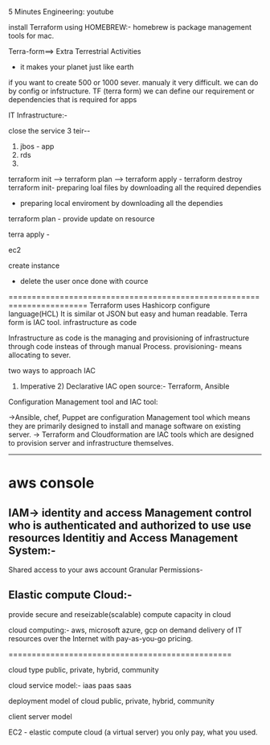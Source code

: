 
5 Minutes Engineering: youtube


install Terraform using HOMEBREW:-
homebrew is package management tools for mac.




Terra-form==> Extra Terrestrial  Activities
- it makes your planet just like earth


if you want to create 500 or 1000 sever.
manualy it very difficult.
we can do by config or infstructure.
TF (terra form) we can define our requirement or dependencies that is required for  apps

IT Infrastructure:-

close the service
 3 teir-- 
 
 1) jbos - app
 2) rds
 3)
 
 
 terraform init --> terraform plan --> terraform apply - terraform destroy
 terraform init- preparing loal files by downloading all the required dependies
 - preparing local enviroment by downloading all the dependies
 
 
 terraform plan - provide update on resource
 
 terra apply - 
 
 ec2
 
 
 
 create instance
 * delete the user once done with cource

=======================================================================
Terraform uses Hashicorp configure language(HCL) 
It is similar ot JSON but easy and human readable.
Terra form is IAC tool. infrastructure as code

Infrastructure as code is the managing and provisioning of infrastructure  through code insteas of
through manual Process.
provisioning- means allocating to sever.

two ways to approach IAC
1) Imperative 2) Declarative
IAC open source:- Terraform, Ansible

Configuration Management tool and IAC tool:

->Ansible, chef, Puppet are configuration Management tool which means they are primarily designed to install and manage software on existing server.
-> Terraform and Cloudformation are IAC  tools which are designed to provision server and infrastructure themselves.






---------------
aws console
==========
IAM-> identity  and access Management control who is authenticated and authorized to use use resources
Identitiy and Access Management System:-
---------------------------------------
Shared access to your aws account
Granular Permissions-



Elastic compute Cloud:-
----------------------

provide secure and reseizable(scalable) compute capacity in cloud


cloud computing:-
aws, microsoft azure, gcp
  on demand delivery of IT resources over the Internet with pay-as-you-go pricing. 

================================================

cloud type
public, private, hybrid, community

cloud service model:-
iaas
paas
saas

deployment model of cloud
public, private, hybrid, community

client server model

EC2 - elastic compute cloud (a virtual server)
you only pay, what you used.




